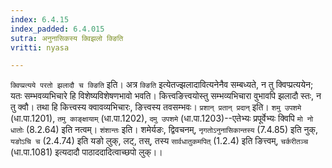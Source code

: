 ```yaml
---
index: 6.4.15
index_padded: 6.4.015
sutra: अनुनासिकस्य क्विझलो क्ङिति
vritti: nyasa

---
```

`क्विप्प्रत्यये परतो झलादौ च क्ङिति` इति। अत्र `क्ङिति` इत्येतज्झलादावित्यनेनैव सम्बध्यते, न तु क्विप्प्रत्ययेन; यतः सम्भवव्यभिचारे हि विशेष्यविशेषणभावो भवति। कित्त्वङित्त्वयोस्तु सम्भव्यभिचारा वुभावपि झलादौ स्तः, न तु क्वौ। तथा हि कित्त्वस्य क्वावव्यभिचारः, ङित्त्वस्य तवसम्भवः। `प्रशान् प्रतान् प्रदान्` इति। `शमु उपशमे` (धा.पा.1201), `तमु काङ्क्षायाम्` (धा.पा.1202), `दमु उपशमे` (धा.पा.1203)--एतेभ्यः प्रपूर्वेभ्यः क्विपि `मो नो धातोः` (8.2.64) इति नत्वम्। `शंशान्तः` इति। शमेर्यङः, द्विवचनम्, `नृगतोऽनुनासिकान्तस्य` (7.4.85) इति नुक्, `यङोऽचि च` (2.4.74) इति यङो लुक्, लट्, तस्, तस्य `सार्वधातुकमपित्` (1.2.4) इति ङित्त्वम्, `चर्करीतञ्च` (धा.पा.1081) इत्यदादौ पाठाददादित्वाच्छपो लुक्।।
